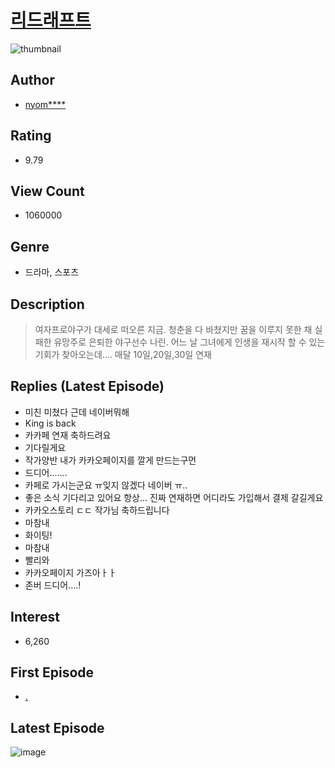 # [리드래프트](https://comic.naver.com/bestChallenge/list?titleId=758123)
![thumbnail](https://image-comic.pstatic.net/user_contents_data/challenge_comic/2021/08/09/268791/thumbnail_202x16491b761cc_af5e_49a8_9faf_b1a27140ef71_00008201.JPEG)

## Author
- [nyom****](https://comic.naver.com/artistTitle?id=268791)

## Rating
- 9.79

## View Count
- 1060000

## Genre
- 드라마, 스포츠

## Description
> 여자프로야구가 대세로 떠오른 지금. 청춘을 다 바쳤지만 꿈을 이루지 못한 채 실패한 유망주로 은퇴한 야구선수 나린. 어느 날 그녀에게 인생을 재시작 할 수 있는 기회가 찾아오는데.... 매달 10일,20일,30일 연재

## Replies (Latest Episode)
- 미친 미쳤다 근데 네이버뭐해
- King is back
- 카카페 연재 축하드려요
- 기다릴게요
- 작가양반 내가 카카오페이지를 깔게 만드는구먼
- 드디어.......
- 카페로 가시는군요 ㅠ잊지 않겠다 네이버 ㅠ..
- 좋은 소식 기다리고 있어요 항상... 진짜 연재하면 어디라도 가입해서 결제 갈길게요
- 카카오스토리 ㄷㄷ 작가님 축하드립니다
- 마참내
- 화이팅!
- 마참내
- 빨리와
- 카카오페이지 가즈아ㅏㅏ
- 존버 드디어....!

## Interest
- 6,260

## First Episode
- [.](https://comic.naver.com/bestChallenge/detail?titleId=758123&no=2)

## Latest Episode
![image](https://image-comic.pstatic.net/user_contents_data/challenge_comic/2023/03/03/268791/upload_3991650757902480230.jpeg)
